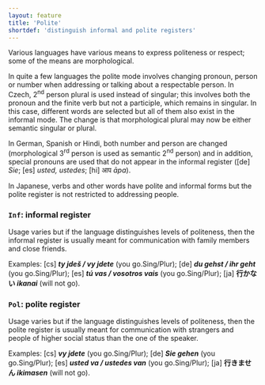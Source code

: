 ```yaml
---
layout: feature
title: 'Polite'
shortdef: 'distinguish informal and polite registers'
---
```


Various
languages have various means to express politeness or respect; some
of the means are morphological.

In
quite a few languages the polite mode involves changing pronoun,
person or number when addressing or talking about a respectable
person. In Czech, 2<SUP>nd</SUP> person plural is used instead of
singular; this involves both the pronoun and the finite verb but not
a participle, which remains in singular. In this case, different
words are selected but all of them also exist in the informal mode.
The change is that morphological plural may now be either semantic
singular or plural.

In
German, Spanish or Hindi, both number and person are changed
(morphological 3<SUP>rd</SUP>
person is used as semantic 2<SUP>nd</SUP>
person) and in addition, special pronouns are used that do not appear
in the informal register ([de] <I>Sie</I>;
[es] <I>usted,
ustedes</I>;
[hi] आप
<I>āpa</I>).

In
Japanese, verbs
and other words have polite and informal forms but
the polite register is not restricted to addressing people.

### `Inf`: informal register

Usage
varies but if the language distinguishes levels of politeness, then
the informal register is usually meant for communication with family
members and close friends.

Examples:
[cs]
_<b>ty jdeš / vy jdete</b>_ (you go.Sing/Plur);
[de]
_<b>du gehst / ihr geht</b>_ (you go.Sing/Plur);
[es]
_<b>tú vas / vosotros vais</b>_ (you go.Sing/Plur);
[ja]
<b>行かない _ikanai_</b> (will not go).

### `Pol`: polite register

Usage
varies but if the language distinguishes levels of politeness, then
the polite register is usually meant for communication with strangers
and people of higher social status than the one of the speaker.

Examples:
[cs]
_<b>vy jdete</b>_ (you go.Sing/Plur);
[de]
_<b>Sie gehen</b>_ (you go.Sing/Plur);
[es]
_<b>usted va / ustedes van</b>_ (you go.Sing/Plur);
[ja]
<b>行きません _ikimasen_</b> (will not go).

